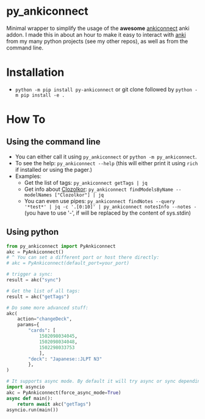 
# py_ankiconnect
Minimal wrapper to simplify the usage of the **awesome** [ankiconnect](https://git.foosoft.net/alex/anki-connect) anki addon.
I made this in about an hour to make it easy to interact with [anki](https://ankitects.github.io/) from my many python projects (see my other repos), as well as from the command line.

# Installation
* `python -m pip install py-ankiconnect` or git clone followed by `python -m pip install -e .`

# How To
## Using the command line
* You can either call it using `py_ankiconnect` or `python -m py_ankiconnect`.
* To see the help: `py_ankiconnect --help` (this will either print it using `rich` if installed or using the pager.)
* Examples:
    * Get the list of tags: `py_ankiconnect getTags | jq`
    * Get info about [Clozolkor](https://github.com/thiswillbeyourgithub/Clozolkor): `py_ankiconnect findModelsByName --modelNames ["Clozolkor"] | jq`
    * You can even use pipes: `py_ankiconnect findNotes --query '*test*' | jq -c '.[0:10]' | py_ankiconnect notesInfo --notes -` (you have to use '-', if will be replaced by the content of sys.stdin)

## Using python
``` python
from py_ankiconnect import PyAnkiconnect
akc = PyAnkiconnect()
# ^ You can set a different port or host there directly:
# akc = PyAnkiconnect(default_port=your_port)

# trigger a sync:
result = akc("sync")

# Get the list of all tags:
result = akc("getTags")

# Do some more advanced stuff:
akc(
    action="changeDeck",
    params={
        "cards": [
            1502098034045,
            1502098034048,
            1502298033753
            ],
        "deck": "Japanese::JLPT N3"
        },
)

# It supports async mode. By default it will try async or sync depending on who calls it, but you can set force_async_mode to always use async.
import asyncio
akc = PyAnkiconnect(force_async_mode=True)
async def main():
    return await akc("getTags")
asyncio.run(main())

```
